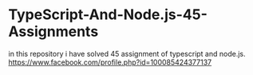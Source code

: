 # TypeScript-And-Node.js-45-Assignments
in this repository i have solved 45 assignment of typescript and node.js.
https://www.facebook.com/profile.php?id=100085424377137
